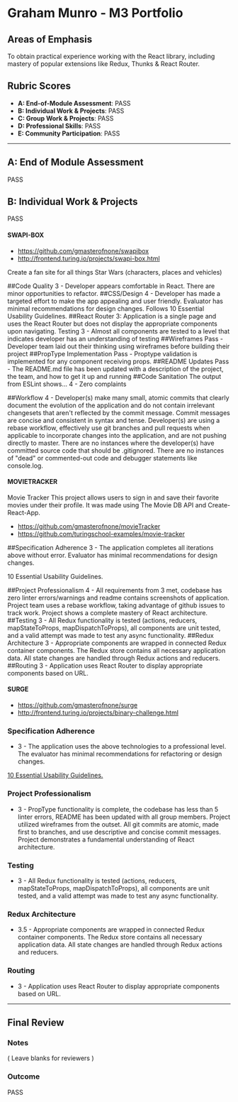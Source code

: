# Graham Munro - M3 Portfolio

## Areas of Emphasis

To obtain practical experience working with the React library, including mastery of popular extensions like Redux, Thunks & React Router.

## Rubric Scores

* **A: End-of-Module Assessment**: PASS
* **B: Individual Work & Projects**: PASS
* **C: Group Work & Projects**: PASS
* **D: Professional Skills**: PASS
* **E: Community Participation**: PASS

-----------------------

## A: End of Module Assessment

PASS


## B: Individual Work & Projects

PASS

#### SWAPI-BOX

* https://github.com/gmasterofnone/swapibox
* http://frontend.turing.io/projects/swapi-box.html

Create a fan site for all things Star Wars (characters, places and vehicles)

##Code Quality
3 - Developer appears comfortable in React. There are minor opportunities to refactor.
##CSS/Design
4 - Developer has made a targeted effort to make the app appealing and user friendly. Evaluator has minimal recommendations for design changes. Follows 10 Essential Usability Guidelines.
##React Router
3: Application is a single page and uses the React Router but does not display the appropriate components upon navigating.
Testing
3 - Almost all components are tested to a level that indicates developer has an understanding of testing
##Wireframes
Pass - Developer team laid out their thinking using wireframes before building their project
##PropType Implementation
Pass - Proptype validation is implemented for any component receiving props.
##README Updates
Pass - The README.md file has been updated with a description of the project, the team, and how to get it up and running
##Code Sanitation
The output from ESLint shows…
4 - Zero complaints

##Workflow
4 - Developer(s) make many small, atomic commits that clearly document the evolution of the application and do not contain irrelevant changesets that aren't reflected by the commit message. Commit messages are concise and consistent in syntax and tense. Developer(s) are using a rebase workflow, effectively use git branches and pull requests when applicable to incorporate changes into the application, and are not pushing directly to master. There are no instances where the developer(s) have committed source code that should be .gitignored. There are no instances of "dead" or commented-out code and debugger statements like console.log.

#### MOVIETRACKER

Movie Tracker This project allows users to sign in and save their favorite movies under their profile. It was made using The Movie DB API and Create-React-App.

* https://github.com/gmasterofnone/movieTracker
* https://github.com/turingschool-examples/movie-tracker

##Specification Adherence
3 - The application completes all iterations above without error. Evaluator has minimal recommendations for design changes.

10 Essential Usability Guidelines.

##Project Professionalism
4 - All requirements from 3 met, codebase has zero linter errors/warnings and readme contains screenshots of application. Project team uses a rebase workflow, taking advantage of github issues to track work. Project shows a complete mastery of React architecture.
##Testing
3 - All Redux functionality is tested (actions, reducers, mapStateToProps, mapDispatchToProps), all components are unit tested, and a valid attempt was made to test any async functionality.
##Redux Architecture
3 - Appropriate components are wrapped in connected Redux container components. The Redux store contains all necessary application data. All state changes are handled through Redux actions and reducers.
##Routing
3 - Application uses React Router to display appropriate components based on URL.

#### SURGE

* https://github.com/gmasterofnone/surge
* http://frontend.turing.io/projects/binary-challenge.html

### Specification Adherence

* 3 - The application uses the above technologies to a professional level. The evaluator has minimal recommendations for refactoring or design changes.

[10 Essential Usability Guidelines.](https://speckyboy.com/10-essential-web-application-usability-guidelines/)

### Project Professionalism

* 3 - PropType functionality is complete, the codebase has less than 5 linter errors, README has been updated with all group members. Project utilized wireframes from the outset. All git commits are atomic, made first to branches, and use descriptive and concise commit messages. Project demonstrates a fundamental understanding of React architecture.

### Testing

* 3 - All Redux functionality is tested (actions, reducers, mapStateToProps, mapDispatchToProps), all components are unit tested, and a valid attempt was made to test any async functionality.

### Redux Architecture

* 3.5 - Appropriate components are wrapped in connected Redux container components. The Redux store contains all necessary application data. All state changes are handled through Redux actions and reducers.

### Routing

* 3 - Application uses React Router to display appropriate components based on URL.
------------------

## Final Review

### Notes

( Leave blanks for reviewers )

### Outcome

PASS

